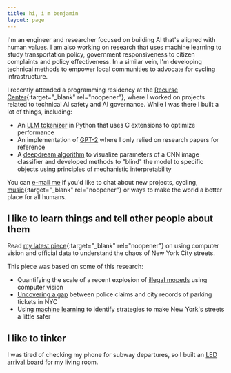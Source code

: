 ```yaml
---
title: hi, i'm benjamin
layout: page
---
```


I'm an engineer and researcher focused on building AI that's aligned with human values. I am also working on research that uses machine learning to study transportation policy, government responsiveness to citizen complaints and policy effectiveness. In a similar vein, I'm developing technical methods to empower local communities to advocate for cycling infrastructure.

I recently attended a programming residency at the [Recurse Center](https://www.recurse.com){:target="_blank" rel="noopener"}, where I worked on projects related to technical AI safety and AI governance. While I was there I built a lot of things, including:

- An [LLM tokenizer](/posts/bytephase.md) in Python that uses C extensions to optimize performance
- An implementation of [GPT-2](https://github.com/benarnav/gpt2) where I only relied on research papers for reference
- A [deepdream algorithm](/posts/dream_mech_interp.md) to visualize parameters of a CNN image classifier and developed methods to "blind" the model to specific objects using principles of mechanistic interpretability

You can [e-mail me](mailto:contact_arnav.darkened639@8alias.com) if you'd like to chat about
new projects, cycling, [music](https://www.youtube.com/watch?v=OKgYJnBCjXk){:target="_blank" rel="noopener"} or ways to make the world a better place for all humans.

## I like to learn things and tell other people about them
Read [my latest piece](https://www.vitalcitynyc.org/articles/the-lawless-state-of-new-yorks-streets){:target="_blank" rel="noopener"} on using computer vision and official data to understand the chaos of New York City streets.

This piece was based on some of this research:
- Quantifying the scale of a recent explosion of [illegal mopeds](posts/moped_detector.md) using computer vision
- [Uncovering a gap](posts/nyc_311.md) between police claims and city records of parking tickets in NYC
- Using [machine learning](posts/nyc_trafficML.md) to identify strategies to make New York's streets a little safer

## I like to tinker
I was tired of checking my phone for subway departures, so I built an [LED arrival board](posts/arrivals_rgb_display.md) for my living room.

